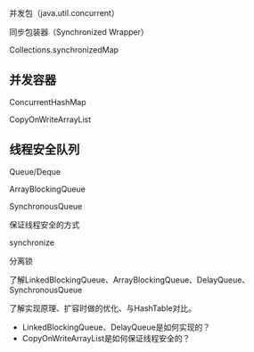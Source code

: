 并发包（java.util.concurrent）

同步包装器（Synchronized Wrapper）

Collections.synchronizedMap

## 并发容器

ConcurrentHashMap

CopyOnWriteArrayList

## 线程安全队列

Queue/Deque

ArrayBlockingQueue

SynchronousQueue

保证线程安全的方式

synchronize

分离锁



  了解LinkedBlockingQueue、ArrayBlockingQueue、DelayQueue、SynchronousQueue





了解实现原理、扩容时做的优化、与HashTable对比。



- LinkedBlockingQueue、DelayQueue是如何实现的？
- CopyOnWriteArrayList是如何保证线程安全的？



